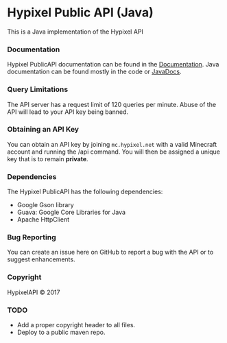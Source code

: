 Hypixel Public API (Java)
======
This is a Java implementation of the Hypixel API

### Documentation
Hypixel PublicAPI documentation can be found in the [Documentation](https://github.com/HypixelDev/PublicAPI/tree/master/Documentation).
Java documentation can be found mostly in the code or [JavaDocs](https://api.hypixel.net/javadocs/).

### Query Limitations
The API server has a request limit of 120 queries per minute. Abuse of the API will lead to your API key being banned.

### Obtaining an API Key
You can obtain an API key by joining ```mc.hypixel.net``` with a valid Minecraft account and running the /api command. You will then be assigned a unique key that is to remain **private**.

### Dependencies
The Hypixel PublicAPI has the following dependencies:
* Google Gson library
* Guava: Google Core Libraries for Java
* Apache HttpClient

### Bug Reporting
You can create an issue here on GitHub to report a bug with the API or to suggest enhancements.

### Copyright
HypixelAPI © 2017

### TODO
* Add a proper copyright header to all files.
* Deploy to a public maven repo.
